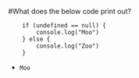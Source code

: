 #What does the below code print out?
```
    if (undefined == null) {
        console.log("Moo")
    } else {
        console.log("Zoo")
    }
```
* `Moo`